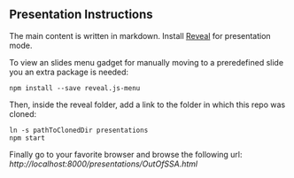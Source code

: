 ## Presentation Instructions
The main content is written in markdown. Install [Reveal](https://github.com/hakimel/reveal.js/) for presentation mode.

To view an slides menu gadget for manually moving to a preredefined slide you an extra package is needed:

`npm install --save reveal.js-menu`

Then, inside the reveal folder, add a link to the folder in which this repo was cloned:
    
    ln -s pathToClonedDir presentations
    npm start

Finally go to your favorite browser and browse the following url: *http://localhost:8000/presentations/OutOfSSA.html*
